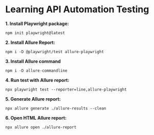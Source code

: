 # Learning API Automation Testing
**1. Install Playwright package:**
```
npm init playwright@latest
```

**2. Install Allure Report:**
```
npm i -D @playwright/test allure-playwright
```
**3. Install Allure command**
```
npm i -D allure-commandline
```
**4. Run test with Allure report:**
```
npx playwright test --reporter=line,allure-playwright
```
**5. Generate Allure report:**
```
npx allure generate ./allure-results --clean
```
**6. Open HTML Allure report:**
```
npx allure open ./allure-report
```
